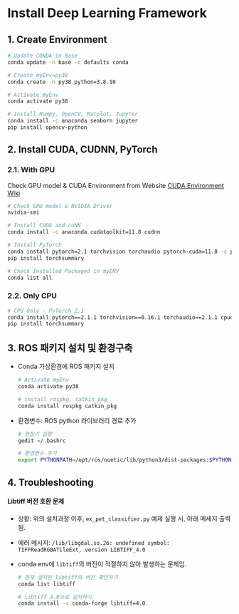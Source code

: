 # Install Deep Learning Framework

## 1. Create Environment

```bash
# Update CONDA in Base
conda update -n base -c defaults conda

# Create myEnv=py38
conda create -n py38 python=3.8.10

# Activate myEnv
conda activate py38

# Install Numpy, OpenCV, Matplot, Jupyter
conda install -c anaconda seaborn jupyter
pip install opencv-python
```

&#x20;

## 2. Install CUDA, CUDNN, PyTorch

### 2.1. With GPU

Check GPU model & CUDA Environment from Website [CUDA Environment Wiki](https://en.wikipedia.org/wiki/CUDA)

```bash
# Check GPU model & NVIDIA Driver
nvidia-smi

# Install CUDA and cuNN
conda install -c anaconda cudatoolkit=11.8 cudnn 

# Install PyTorch
conda install pytorch=2.1 torchvision torchaudio pytorch-cuda=11.8 -c pytorch -c nvidia
pip install torchsummary

# Check Installed Packaged in myENV
conda list all
```

&#x20;

### 2.2. Only CPU

```bash
# CPU Only - PyTorch 2.1
conda install pytorch==2.1.1 torchvision==0.16.1 torchaudio==2.1.1 cpuonly -c pytorch
pip install torchsummary
```

&#x20;

## 3. ROS 패키지 설치 및 환경구축

*   Conda 가상환경에 ROS 패키지 설치

    ```bash
    # Activate myEnv
    conda activate py38

    # install rospkg, catkin_pkg
    conda install rospkg catkin_pkg
    ```
*   환경변수: ROS python 라이브러리 경로 추가

    ```bash
    # 편집기 실행
    gedit ~/.bashrc

    # 환경변수 추가
    export PYTHONPATH=/opt/ros/noetic/lib/python3/dist-packages:$PYTHONPATH
    ```

&#x20;

## 4. Troubleshooting

#### Libtiff 버전 호환 문제

* 상황: 위의 설치과정 이후, `ex_pet_classifier.py` 예제 실행 시, 아래 메세지 출력됨.
* 에러 메시지: `/lib/libgdal.so.26: undefined symbol: TIFFReadRGBATileExt, version LIBTIFF_4.0`
*   conda env에 `libtiff`의 버전이 적절하지 않아 발생하는 문제임.

    ```bash
    # 현재 설치된 libtiff의 버전 확인하기
    conda list libtiff

    # libtiff 4.0으로 설치하기
    conda install -c conda-forge libtiff=4.0
    ```

##
